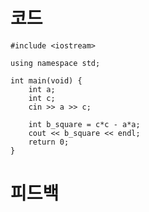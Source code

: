# 코드

    #include <iostream>

    using namespace std;

    int main(void) {
        int a;
        int c;
        cin >> a >> c;
        
        int b_square = c*c - a*a;
        cout << b_square << endl;
        return 0;
    }

# 피드백

